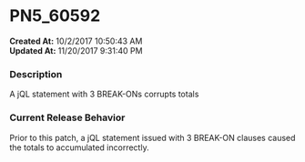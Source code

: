 # PN5_60592

**Created At:** 10/2/2017 10:50:43 AM  
**Updated At:** 11/20/2017 9:31:40 PM  


### Description

A jQL statement with 3 BREAK-ONs corrupts totals



### Current Release Behavior

Prior to this patch, a jQL statement issued with 3 BREAK-ON clauses caused the totals to accumulated incorrectly.
